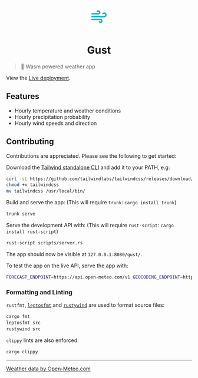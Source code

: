 <div align="center">

<img width="64" src="assets/icon-256.png">

# Gust

</div>

> 💨 Wasm powered weather app

View the [Live deployment](https://jaynewey.github.io/gust).

## Features

- Hourly temperature and weather conditions
- Hourly precipitation probability
- Hourly wind speeds and direction

## Contributing

Contributions are appreciated. Please see the following to get started:

Download the [Tailwind standalone CLI](https://tailwindcss.com/blog/standalone-cli) and add it to your PATH, e.g:

```sh
curl -sL https://github.com/tailwindlabs/tailwindcss/releases/download/v3.3.3/tailwindcss-linux-x64 -o tailwindcss
chmod +x tailwindcss
mv tailwindcss /usr/local/bin/
```

Build and serve the app: (This will require `trunk`: `cargo install trunk`)

```sh
trunk serve
```

Serve the development API with: (This will require `rust-script`: `cargo install rust-script`)

```sh
rust-script scripts/server.rs
```

The app should now be visible at `127.0.0.1:8080/gust/`.

To test the app on the live API, serve the app with:

```sh
FORECAST_ENDPOINT=https://api.open-meteo.com/v1 GEOCODING_ENDPOINT=https://geocoding-api.open-meteo.com/v1 trunk serve
```

### Formatting and Linting

`rustfmt`, [`leptosfmt`](https://github.com/bram209/leptosfmt) and [`rustywind`](https://github.com/avencera/rustywind) are used to format source files:

```sh
cargo fmt
leptosfmt src
rustywind src
```

`clippy` lints are also enforced:

```sh
cargo clippy
```

---

[Weather data by Open-Meteo.com](https://open-meteo.com/)
